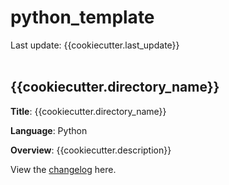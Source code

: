 # python_template
Last update: {{cookiecutter.last_update}}
<br><br>

## {{cookiecutter.directory_name}}

**Title**: {{cookiecutter.directory_name}}

**Language**: Python

**Overview**: {{cookiecutter.description}}

View the [changelog](changelog.md) here.
